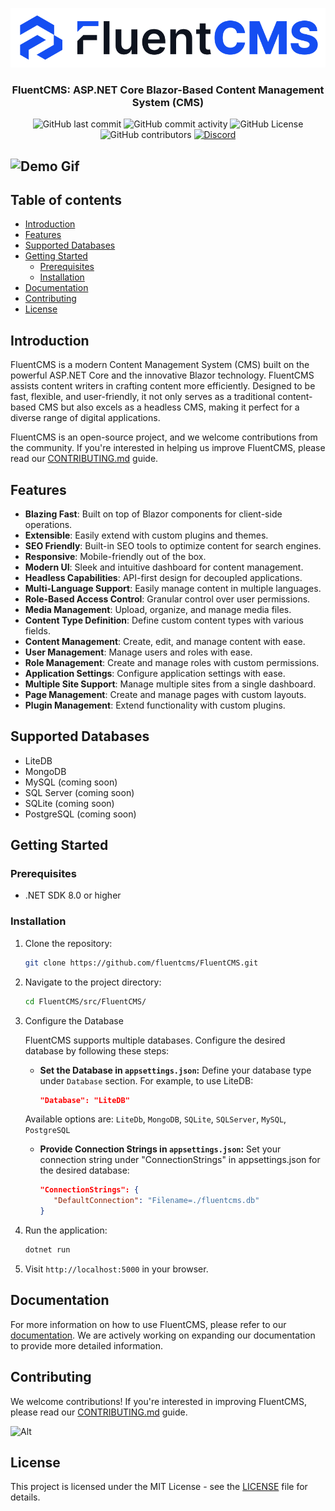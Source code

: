 <p align="center">
    <a href="https://fluentcms.com" target="_blank">
    <picture width="120">
        <source
            srcset="docs/resources/logo-dark.svg"
            media="(prefers-color-scheme: dark)"
        />
        <source
            srcset="docs/resources/logo.svg"
            media="(prefers-color-scheme: light), (prefers-color-scheme: no-preference)"
        />
        <img src="docs/resources/logo.svg" />
    </picture>
    </a>
</p>

<h3 align="center">FluentCMS: ASP.NET Core Blazor-Based Content Management System (CMS)</h3>

<p align="center">
  <img alt="GitHub last commit" src="https://img.shields.io/github/last-commit/FluentCMS/fluentcms">
  <img alt="GitHub commit activity" src="https://img.shields.io/github/commit-activity/y/FluentCMS/fluentcms">
  <img alt="GitHub License" src="https://img.shields.io/github/license/FluentCMS/fluentcms">
  <img alt="GitHub contributors" src="https://img.shields.io/github/contributors/FluentCMS/fluentcms">
  <a href="https://discord.gg/WyqYuC6YbY"><img alt="Discord" src="https://img.shields.io/discord/1165300406902067280?label=discord"></a>
</p>

![Demo Gif](./docs/resources/demo.gif)
---
## Table of contents

* [Introduction](#introduction)
* [Features](#features)
* [Supported Databases](#supported-databases)
* [Getting Started](#getting-started)
  * [Prerequisites](#prerequisites)
  * [Installation](#installation)
* [Documentation](#documentation)
* [Contributing](#contributing)
* [License](#license)

## Introduction
FluentCMS is a modern Content Management System (CMS) built on the powerful ASP.NET Core and the innovative Blazor technology. FluentCMS assists content writers in crafting content more efficiently. Designed to be fast, flexible, and user-friendly, it not only serves as a traditional content-based CMS but also excels as a headless CMS, making it perfect for a diverse range of digital applications.

FluentCMS is an open-source project, and we welcome contributions from the community. If you're interested in helping us improve FluentCMS, please read our [CONTRIBUTING.md](./CONTRIBUTING.md) guide.

## Features

- **Blazing Fast**: Built on top of Blazor components for client-side operations.
- **Extensible**: Easily extend with custom plugins and themes.
- **SEO Friendly**: Built-in SEO tools to optimize content for search engines.
- **Responsive**: Mobile-friendly out of the box.
- **Modern UI**: Sleek and intuitive dashboard for content management.
- **Headless Capabilities**: API-first design for decoupled applications.
- **Multi-Language Support**: Easily manage content in multiple languages.
- **Role-Based Access Control**: Granular control over user permissions.
- **Media Management**: Upload, organize, and manage media files.
- **Content Type Definition**: Define custom content types with various fields.
- **Content Management**: Create, edit, and manage content with ease.
- **User Management**: Manage users and roles with ease.
- **Role Management**: Create and manage roles with custom permissions.
- **Application Settings**: Configure application settings with ease.
- **Multiple Site Support**: Manage multiple sites from a single dashboard.
- **Page Management**: Create and manage pages with custom layouts.
- **Plugin Management**: Extend functionality with custom plugins.

## Supported Databases

- LiteDB
- MongoDB
- MySQL (coming soon)
- SQL Server (coming soon)
- SQLite (coming soon)
- PostgreSQL (coming soon)

## Getting Started

### Prerequisites

- .NET SDK 8.0 or higher

### Installation

1. Clone the repository:

   ```bash
   git clone https://github.com/fluentcms/FluentCMS.git
   ```

2. Navigate to the project directory:

   ```bash
   cd FluentCMS/src/FluentCMS/
   ```
3. Configure the Database

   FluentCMS supports multiple databases. Configure the desired database by following these steps:

      * **Set the Database in `appsettings.json`:** 
      Define your database type under `Database` section. For example, to use LiteDB:

         ```json
         "Database": "LiteDB"
         ```
      Available options are: `LiteDb`, `MongoDB`, `SQLite`, `SQLServer`, `MySQL`, `PostgreSQL`

   * **Provide Connection Strings in `appsettings.json`:** 
      Set your connection string under "ConnectionStrings" in appsettings.json for the desired database:

      ```json
      "ConnectionStrings": {
         "DefaultConnection": "Filename=./fluentcms.db"
      }
      ```


4. Run the application:

   ```bash
   dotnet run
   ```

5. Visit `http://localhost:5000` in your browser.

## Documentation

For more information on how to use FluentCMS, please refer to our [documentation](./docs/README.md). We are actively working on expanding our documentation to provide more detailed information.


## Contributing

We welcome contributions! If you're interested in improving FluentCMS, please read our [CONTRIBUTING.md](./CONTRIBUTING.md) guide.

![Alt](https://repobeats.axiom.co/api/embed/908c321e4de115a715f2a3ed981c6e00bfbcea62.svg "Repobeats analytics image")

## License

This project is licensed under the MIT License - see the [LICENSE](./LICENSE) file for details.
